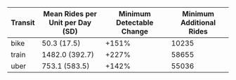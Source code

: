 | Transit   | Mean Rides per Unit per Day (SD)   | Minimum Detectable Change   |   Minimum Additional Rides |
|-----------|------------------------------------|-----------------------------|----------------------------|
| bike      | 50.3 (17.5)                        | +151%                       |                      10235 |
| train     | 1482.0 (392.7)                     | +227%                       |                      58655 |
| uber      | 753.1 (583.5)                      | +142%                       |                      55036 |